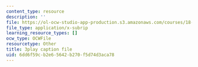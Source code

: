 ```yaml
---
content_type: resource
description: ''
file: https://ol-ocw-studio-app-production.s3.amazonaws.com/courses/18-01sc-single-variable-calculus-fall-2010/6dd6f59cb2e65642b270f5d74d3aca78_VOlbVNxyNfM.srt
file_type: application/x-subrip
learning_resource_types: []
ocw_type: OCWFile
resourcetype: Other
title: 3play caption file
uid: 6dd6f59c-b2e6-5642-b270-f5d74d3aca78
---
```

